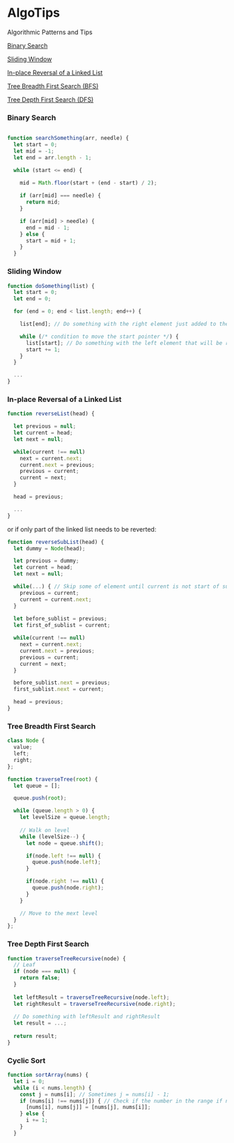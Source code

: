 # AlgoTips
Algorithmic Patterns and Tips

[Binary Search](#binary-search)

[Sliding Window](#sliding-window)

[In-place Reversal of a Linked List](#in-place-reversal-of-a-linked-list)

[Tree Breadth First Search (BFS)](#tree-breadth-first-search)

[Tree Depth First Search (DFS)](#tree-depth-first-search)

### Binary Search 

```js

function searchSomething(arr, needle) {
  let start = 0;
  let mid = -1;
  let end = arr.length - 1;

  while (start <= end) {
    
    mid = Math.floor(start + (end - start) / 2);

    if (arr[mid] === needle) {
      return mid;
    }

    if (arr[mid] > needle) {
      end = mid - 1;
    } else {
      start = mid + 1;
    }
  }
```

### Sliding Window

```js
function doSomething(list) {
  let start = 0;
  let end = 0;

  for (end = 0; end < list.length; end++) {

    list[end]; // Do something with the right element just added to the window

    while (/* condition to move the start pointer */) {
      list[start]; // Do something with the left element that will be removed from the window
      start += 1;
    }
  }

  ...
}
```

### In-place Reversal of a Linked List

```js
function reverseList(head) {

  let previous = null;
  let current = head;
  let next = null;

  while(current !== null) 
    next = current.next;
    current.next = previous;
    previous = current;
    current = next;
  }

  head = previous;

  ...
}
```

or if only part of the linked list needs to be reverted:

```js
function reverseSubList(head) {
  let dummy = Node(head);

  let previous = dummy;
  let current = head;
  let next = null;

  while(...) { // Skip some of element until current is not start of sublist
    previous = current;
    current = current.next;
  }
  
  let before_sublist = previous;
  let first_of_sublist = current;

  while(current !== null) 
    next = current.next;
    current.next = previous;
    previous = current;
    current = next;
  }

  before_sublist.next = previous;
  first_sublist.next = current;

  head = previous;
}
```

### Tree Breadth First Search

```js
class Node {
  value;
  left;
  right; 
};

function traverseTree(root) {
  let queue = [];

  queue.push(root);

  while (queue.length > 0) {
    let levelSize = queue.length;
    
    // Walk on level
    while (levelSize--) {
      let node = queue.shift();

      if(node.left !== null) {
        queue.push(node.left);
      }

      if(node.right !== null) {
        queue.push(node.right);
      }
    }

    // Move to the mext level
  }
};

```

### Tree Depth First Search

```js
function traverseTreeRecursive(node) {
  // Leaf
  if (node === null) {
    return false;
  }
  
  let leftResult = traverseTreeRecursive(node.left);
  let rightResult = traverseTreeRecursive(node.right);
  
  // Do something with leftResult and rightResult
  let result = ...;
  
  return result;
}
```

### Cyclic Sort
```js
function sortArray(nums) {
  let i = 0;
  while (i < nums.length) {
    const j = nums[i]; // Sometimes j = nums[i] - 1;
    if (nums[i] !== nums[j]) { // Check if the number in the range if neede ( `&& nums[i] < nums.length` )
      [nums[i], nums[j]] = [nums[j], nums[i]];
    } else {
      i += 1;
    }
  }
```
